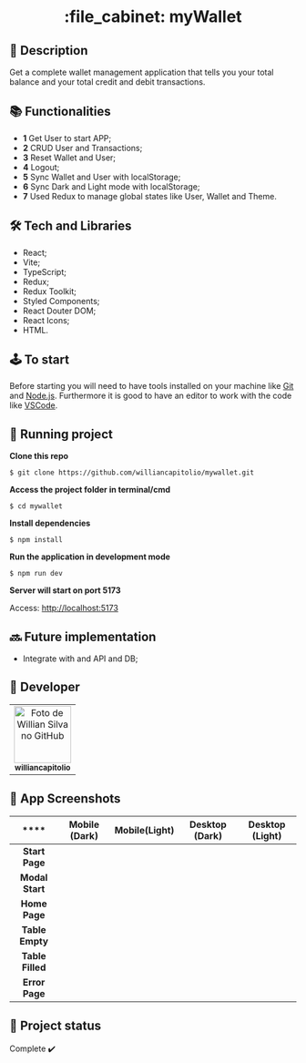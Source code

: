 <h1 align="center">:file_cabinet: myWallet</h1>

## :memo: Description

Get a complete wallet management application that tells you your total balance and your total credit and debit transactions.

## :books: Functionalities

- <b>1</b> Get User to start APP;
- <b>2</b> CRUD User and Transactions;
- <b>3</b> Reset Wallet and User;
- <b>4</b> Logout;
- <b>5</b> Sync Wallet and User with localStorage;
- <b>6</b> Sync Dark and Light mode with localStorage;
- <b>7</b> Used Redux to manage global states like User, Wallet and Theme.

## :hammer_and_wrench: Tech and Libraries

- React;
- Vite;
- TypeScript;
- Redux;
- Redux Toolkit;
- Styled Components;
- React Douter DOM;
- React Icons;
- HTML.

## :joystick: To start

Before starting you will need to have tools installed on your machine like [Git](https://git-scm.com) and [Node.js](https://nodejs.org/en/). Furthermore it is good to have an editor to work with the code like [VSCode](https://code.visualstudio.com/).

## :rocket: Running project

**Clone this repo**

```
$ git clone https://github.com/williancapitolio/mywallet.git
```

**Access the project folder in terminal/cmd**

```
$ cd mywallet
```

**Install dependencies**

```
$ npm install
```

**Run the application in development mode**

```
$ npm run dev
```

**Server will start on port 5173**

Access: [http://localhost:5173](http://localhost:5173)

## :soon: Future implementation

- Integrate with and API and DB;

## :bust_in_silhouette: Developer

<table>
  <tr>
    <td align="center">
      <a href="http://github.com/williancapitolio">
        <img src="https://avatars.githubusercontent.com/u/70084163?v=4" width="100px;" alt="Foto de Willian Silva no GitHub"/><br>
        <sub>
          <b>williancapitolio</b>
        </sub>
      </a>
    </td>
  </tr>
</table>

## :camera_flash: App Screenshots

|     \*\*\*\*     | **Mobile (Dark)** | **Mobile(Light)** | **Desktop (Dark)** | **Desktop (Light)** |
| :--------------: | :---------------: | :---------------: | :----------------: | :-----------------: |
|  **Start Page**  |       ![]()       |       ![]()       |       ![]()        |        ![]()        |
| **Modal Start**  |       ![]()       |       ![]()       |       ![]()        |        ![]()        |
|  **Home Page**   |       ![]()       |       ![]()       |       ![]()        |        ![]()        |
| **Table Empty**  |       ![]()       |       ![]()       |       ![]()        |        ![]()        |
| **Table Filled** |       ![]()       |       ![]()       |       ![]()        |        ![]()        |
|  **Error Page**  |       ![]()       |       ![]()       |       ![]()        |        ![]()        |

## :dart: Project status

Complete :heavy_check_mark:
